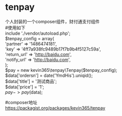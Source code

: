 # tenpay
个人封装的一个composer组件，财付通支付组件  
#使用如下  
include './vendor/autoload.php';  
$tenpay_config = array(  
    'partner' => '1486474181',  
    'key' => '4ff7a938fc9489b17f7b9b4f5127c59a',  
    'return_url' => 'http://baidu.com',  
    'notify_url' => 'http://baidu.com',  
);  
$pay = new kevin365\tenpay\Tenpay($tenpay_config);  
$data['ordersn'] = date('YmdHis').uniqid();  
$data['title']   = '测试商品';  
$data['price']   = '1';  
$pay->pay($data);  
  
#composer地址  
https://packagist.org/packages/kevin365/tenpay  
